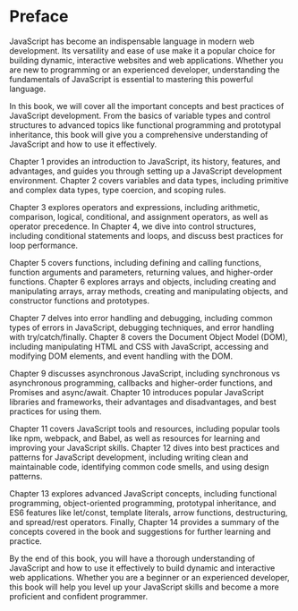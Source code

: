 # Preface

JavaScript has become an indispensable language in modern web development. Its versatility and ease of use make it a popular choice for building dynamic, interactive websites and web applications. Whether you are new to programming or an experienced developer, understanding the fundamentals of JavaScript is essential to mastering this powerful language.

In this book, we will cover all the important concepts and best practices of JavaScript development. From the basics of variable types and control structures to advanced topics like functional programming and prototypal inheritance, this book will give you a comprehensive understanding of JavaScript and how to use it effectively.

Chapter 1 provides an introduction to JavaScript, its history, features, and advantages, and guides you through setting up a JavaScript development environment. Chapter 2 covers variables and data types, including primitive and complex data types, type coercion, and scoping rules.

Chapter 3 explores operators and expressions, including arithmetic, comparison, logical, conditional, and assignment operators, as well as operator precedence. In Chapter 4, we dive into control structures, including conditional statements and loops, and discuss best practices for loop performance.

Chapter 5 covers functions, including defining and calling functions, function arguments and parameters, returning values, and higher-order functions. Chapter 6 explores arrays and objects, including creating and manipulating arrays, array methods, creating and manipulating objects, and constructor functions and prototypes.

Chapter 7 delves into error handling and debugging, including common types of errors in JavaScript, debugging techniques, and error handling with try/catch/finally. Chapter 8 covers the Document Object Model (DOM), including manipulating HTML and CSS with JavaScript, accessing and modifying DOM elements, and event handling with the DOM.

Chapter 9 discusses asynchronous JavaScript, including synchronous vs asynchronous programming, callbacks and higher-order functions, and Promises and async/await. Chapter 10 introduces popular JavaScript libraries and frameworks, their advantages and disadvantages, and best practices for using them.

Chapter 11 covers JavaScript tools and resources, including popular tools like npm, webpack, and Babel, as well as resources for learning and improving your JavaScript skills. Chapter 12 dives into best practices and patterns for JavaScript development, including writing clean and maintainable code, identifying common code smells, and using design patterns.

Chapter 13 explores advanced JavaScript concepts, including functional programming, object-oriented programming, prototypal inheritance, and ES6 features like let/const, template literals, arrow functions, destructuring, and spread/rest operators. Finally, Chapter 14 provides a summary of the concepts covered in the book and suggestions for further learning and practice.

By the end of this book, you will have a thorough understanding of JavaScript and how to use it effectively to build dynamic and interactive web applications. Whether you are a beginner or an experienced developer, this book will help you level up your JavaScript skills and become a more proficient and confident programmer.
